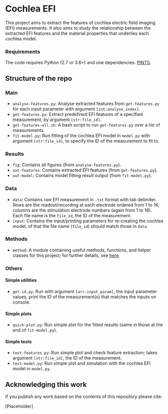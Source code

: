 # Cochlea EFI

This project aims to extract the features of cochlea electric field imaging (EFI) measurements.
It also aims to study the relationship between the extracted EFI features and the material properties that underlies each cochlea model.

### Requirements

The code requires Python (2.7 or 3.6+) and one dependencies:
[PINTS](https://github.com/pints-team/pints#installing-pints).


## Structure of the repo

### Main
- `analyse-features.py`: Analyse extracted features from `get-features.py` for each input parameter with argument `[int:analyse_index]`.
- `get-features.py`: Extract predefined EFI features of a specified measurement, by argument `[str:file_id]`.
- `get-features-all.sh`: A bash script to run `get-features.py` over a list of measurements.
- `fit-model.py`: Run fitting of the cochlea EFI model in `model.py` with argument `[str:file_id]`, to specify the ID of the measurement to fit to.

### Results
- `fig`: Contains all figures (from `analyse-features.py`).
- `out-features`: Contains extracted EFI features (from `get-features.py`).
- `out-model`: Contains model fitting result output (from `fit-model.py`).

### Data
- `data`: Contains raw EFI measurement in `.txt` format with tab delimiter.
Rows are the readout/recording at each electrode ordered from 1 to 16; columns are the stimulation electrode numbers (again from 1 to 16).
Each file name is the `file_id`, the ID of the measurement.
- `input`: Contains the input/printing parameters for re-creating the cochlea model, of that the file name (`file_id`) should match those in `data`.

### Methods
- `method`: A module containing useful methods, functions, and helper classes for this project;
for further details, see [here](./method/README.md).

### Others
#### Simple utilities
- `get-id.py`: Run with argument `[arr:input_param]`, the input parameter values, print the ID of the measurement(s) that matches the inputs on console.

#### Simple plots
- `quick-plot.py`: Run simple plot for the fitted results (same in those at the end of `fit-model.py`).

#### Simple tests
- `test-features.py`: Run simple plot and check feature extraction;
takes argument `[str:file_id]`, the ID of the measurement.
- `test-model.py`: Run simple plot and simulation with the cochlea EFI model in `model.py`.


## Acknowledging this work

If you publish any work based on the contents of this repository please cite:

[Placeholder]

